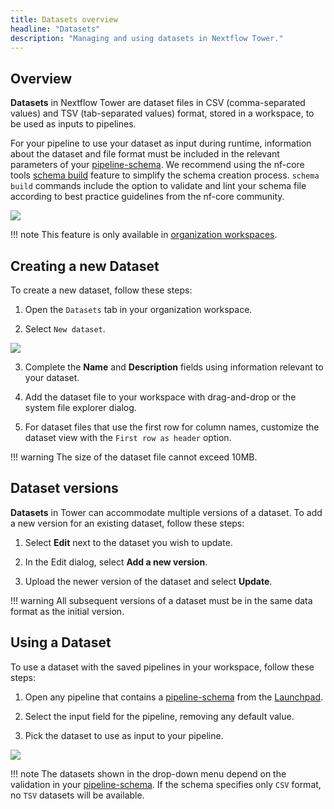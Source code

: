 ```yaml
---
title: Datasets overview
headline: "Datasets"
description: "Managing and using datasets in Nextflow Tower."
---
```


## Overview

**Datasets** in Nextflow Tower are dataset files in CSV (comma-separated values) and TSV (tab-separated values) format, stored in a workspace, to be used as inputs to pipelines.

For your pipeline to use your dataset as input during runtime, information about the dataset and file format must be included in the relevant parameters of your [pipeline-schema](../pipeline-schema/overview.md). We recommend using the nf-core tools [schema build](https://nf-co.re/tools/#pipeline-schema) feature to simplify the schema creation process. `schema build` commands include the option to validate and lint your schema file according to best practice guidelines from the nf-core community.

![](_images/datasets_listing.png)

!!! note
This feature is only available in [organization workspaces](../orgs-and-teams/workspace-management.md).

## Creating a new Dataset

To create a new dataset, follow these steps:

1. Open the `Datasets` tab in your organization workspace.

2. Select `New dataset`.

![](_images/create_dataset.png)

3. Complete the **Name** and **Description** fields using information relevant to your dataset.

4. Add the dataset file to your workspace with drag-and-drop or the system file explorer dialog.

5. For dataset files that use the first row for column names, customize the dataset view with the `First row as header` option.

!!! warning
The size of the dataset file cannot exceed 10MB.

## Dataset versions

**Datasets** in Tower can accommodate multiple versions of a dataset. To add a new version for an existing dataset, follow these steps:

1. Select **Edit** next to the dataset you wish to update.

2. In the Edit dialog, select **Add a new version**.

3. Upload the newer version of the dataset and select **Update**.

!!! warning
All subsequent versions of a dataset must be in the same data format as the initial version.

## Using a Dataset

To use a dataset with the saved pipelines in your workspace, follow these steps:

1. Open any pipeline that contains a [pipeline-schema](../pipeline-schema/overview.md) from the [Launchpad](../launch/launchpad.md).

2. Select the input field for the pipeline, removing any default value.

3. Pick the dataset to use as input to your pipeline.

![](_images/datasets_dropdown.png)

!!! note
The datasets shown in the drop-down menu depend on the validation in your [pipeline-schema](../pipeline-schema/overview.md). If the schema specifies only `CSV` format, no `TSV` datasets will be available.
